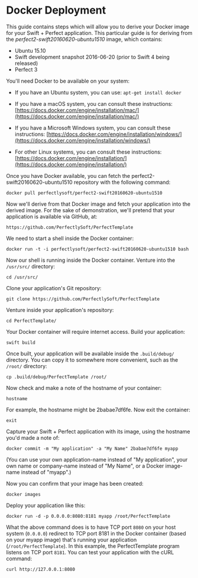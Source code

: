 # Docker Deployment

This guide contains steps which will allow you to derive your Docker image for your Swift + Perfect application. This particular guide is for deriving from the *perfect2-swift20160620-ubuntu1510* image, which contains:

* Ubuntu 15.10
* Swift development snapshot 2016-06-20 (prior to Swift 4 being released)
* Perfect 3

You'll need Docker to be available on your system:

* If you have an Ubuntu system, you can use:
`apt-get install docker`

* If you have a macOS system, you can consult these instructions:
[https://docs.docker.com/engine/installation/mac/](https://docs.docker.com/engine/installation/mac/)

* If you have a Microsoft Windows system, you can consult these instructions:
[https://docs.docker.com/engine/installation/windows/](https://docs.docker.com/engine/installation/windows/)

* For other Linux systems, you can consult these instructions:
[https://docs.docker.com/engine/installation/](https://docs.docker.com/engine/installation/)

Once you have Docker available, you can fetch the perfect2-swift20160620-ubuntu1510 repository with the following command:

```
docker pull perfectlysoft/perfect2-swift20160620-ubuntu1510
```

Now we'll derive from that Docker image and fetch your application into the derived image. For the sake of demonstration, we'll pretend that your application is available via GitHub, at:

```
https://github.com/PerfectlySoft/PerfectTemplate
```

We need to start a shell inside the Docker container:

```
docker run -t -i perfectlysoft/perfect2-swift20160620-ubuntu1510 bash
```

Now our shell is running inside the Docker container.  Venture into the `/usr/src/` directory:

```
cd /usr/src/
```

Clone your application's Git repository:

```
git clone https://github.com/PerfectlySoft/PerfectTemplate
```

Venture inside your application's repository:

```
cd PerfectTemplate/
```

Your Docker container will require internet access.  Build your application:

```
swift build
```

Once built, your application will be available inside the `.build/debug/` directory.  You can copy it to somewhere more convenient, such as the `/root/` directory:

```
cp .build/debug/PerfectTemplate /root/
```

Now check and make a note of the hostname of your container:

```
hostname
```

For example, the hostname might be 2babae7df6fe.  Now exit the container:

```
exit
```

Capture your Swift + Perfect application with its image, using the hostname you'd made a note of:

```
docker commit -m "My application" -a "My Name" 2babae7df6fe myapp
```

(You can use your own application-name instead of "My application", your own name or company-name instead of "My Name", or a Docker image-name instead of "myapp".)

Now you can confirm that your image has been created:

```
docker images
```

Deploy your application like this:

```
docker run -d -p 0.0.0.0:8080:8181 myapp /root/PerfectTemplate
```

What the above command does is to have TCP port `8080` on your host system (`0.0.0.0`) redirect to TCP port 8181 in the Docker container (based on your myapp image) that's running your application (`/root/PerfectTemplate`). In this example, the PerfectTemplate program listens on TCP port `8181`.  You can test your application with the cURL command:

```
curl http://127.0.0.1:8080
```

